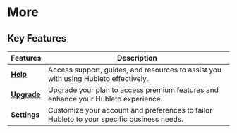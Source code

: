 # More

## Key Features

| Features                     | Description                                          |
| ---------------------------- | ---------------------------------------------------- |
| **[Help](more/help)**        | Access support, guides, and resources to assist you with using Hubleto effectively. |
| **[Upgrade](more/settings)** | Upgrade your plan to access premium features and enhance your Hubleto experience. |
| **[Settings](more/upgrade)** | Customize your account and preferences to tailor Hubleto to your specific business needs. |
